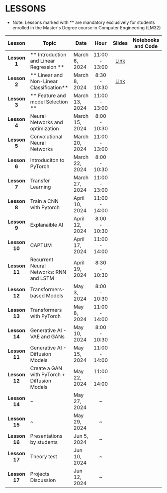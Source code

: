 # LESSONS

- Note: Lessons marked with ** are mandatory exclusively for students enrolled in the Master's Degree course in Computer Engineering (LM32)


| Lesson            | Topic                                             | Date            | Hour          | Slides       | Notebooks and Code |
| :-------:         | ------------------                                | --------------- | :-------:     | :-------:    |:-------:  |
| **Lesson 1**      | ** Introduction and Linear Regression **          | March 6, 2024   | 11:00 - 13:00 | [Link](#)   | |
| **Lesson 2**      | ** Linear and Non-Linear Classification**         | March 8, 2024   | 8:30 - 10:30  | [Link](#)   | |
| **Lesson 3**      | ** Feature and model Selection  **                | March 13, 2024  | 11:00 - 13:00 |             | | 
| **Lesson 4**      | Neural Networks and optimization                  | March 15, 2024  | 8:00 - 10:30  |             | | 
| **Lesson 5**      | Convolutional Neural Networks                     | March 20, 2024  | 11:00 - 13:00 |             | |
| **Lesson 6**      | Introduciton to PyTorch                           | March 22, 2024  | 8:00 - 10:30  |             | |
| **Lesson 7**      | Transfer Learning                                 | March 27, 2024  | 11:00 - 13:00 |             | |
| **Lesson 8**      | Train a CNN with Pytorch                          | April 10, 2024  | 11:00 - 14:00 |             | |
| **Lesson 9**      | Explanaible AI                                    | April 12, 2024  | 8:00 - 10:30  | | | 
| **Lesson 10**     | CAPTUM                                            | April 17, 2024  | 11:00 - 14:00 | | |
| **Lesson 11**     | Recurrent Neural Networks: RNN and LSTM           | April 19, 2024  | 8:30 - 10:30  | | |
| **Lesson 12**     | Transformers-based Models                         | May 3, 2024     | 8:00 - 10:30  | | |
| **Lesson 13**     | Transformers with PyTorch                         | May 8, 2024     | 11:00 - 14:00 | | |
| **Lesson 14**     | Generative AI - VAE and GANs                      | May 10, 2024    | 8:00 - 10:30  | | |
| **Lesson 11**     | Generative AI - Diffusion Models                  | May 15, 2024    | 11:00 - 14:00 | | |
| **Lesson 12**     | Create a GAN with PyTorch + Diffusion Models      | May 22, 2024    | 11:00 - 14:00 | | |
| **Lesson 14**     |                                 ~                 | May 27, 2024    |       ~       | | |
| **Lesson 15**     |                                 ~                 | May 29, 2024    |       ~       | | |
| **Lesson 16**     | Presentations by students                         | Jun 5, 2024     |       ~       | | |
| **Lesson 17**     | Theory test                                       | Jun 10, 2024    |       ~       | | |
| **Lesson 17**     | Projects Discussion                               | Jun 12, 2024    |       ~       | | |


